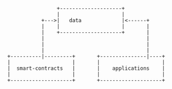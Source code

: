                                                                                                           
                                     +--------------------+                                               
                                     |                    |                                               
                                +--->|   data             |<------+                                       
                                |    |                    |       |                                       
                                |    +--------------------+       |                                       
                                |                                 |                                       
                                |                                 |                                       
                                |                                 |                                       
                     +----------|---------+       +---------------|----+                                  
                     |                    |       |                    |                                  
                     |  smart-contracts   |       |    applications    |                                  
                     |                    |       |                    |                                  
                     +--------------------+       +--------------------+                                  
                                                                                                          
                                                                                 